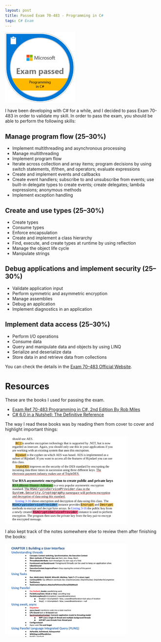 ```yaml
---
layout: post
title: Passed Exam 70-483 - Programming in C#
tags: C# Exam
---
```


<a href="https://www.youracclaim.com/badges/4f0b2269-04b6-4d81-8b37-e25f7956dc4f"><img class="center-image" src="/public/img/csharp_badge.png" alt="CSharp notes" width="230"></a>

I have been developing with C# for a while, and I decided to pass Exam 70-483 in order to validate my skill. In order to pass the exam, you should be able to perform the following skills:

## Manage program flow (25–30%)

- Implement multithreading and asynchronous processing
- Manage multithreading
- Implement program flow
- Iterate across collection and array items; program decisions by using switch statements, if/then, and operators; evaluate expressions
- Create and implement events and callbacks
- Create event handlers; subscribe to and unsubscribe from events; use built-in delegate types to create events; create delegates; lambda expressions; anonymous methods
- Implement exception handling

## Create and use types (25–30%)

- Create types
- Consume types
- Enforce encapsulation
- Create and implement a class hierarchy
- Find, execute, and create types at runtime by using reflection
- Manage the object life cycle
- Manipulate strings

## Debug applications and implement security (25–30%)

- Validate application input
- Perform symmetric and asymmetric encryption
- Manage assemblies
- Debug an application
- Implement diagnostics in an application

## Implement data access (25–30%)

- Perform I/O operations
- Consume data
- Query and manipulate data and objects by using LINQ
- Serialize and deserialize data
- Store data in and retrieve data from collections

You can check the details in the [Exam 70–483 Official Website](https://www.microsoft.com/en-us/learning/exam-70-483.aspx).

# Resources

These are the books I used for passing the exam.

- [Exam Ref 70-483 Programming in C#, 2nd Edition By Rob Miles](https://www.amazon.com/Exam-Ref-70-483-Programming-Miles/dp/1509306986)
- [C# 6.0 in a Nutshell: The Definitive Reference](https://www.amazon.com/C-6-0-Nutshell-Definitive-Reference/dp/1491927062/ref=sr_1_4?crid=218XJSHWO1SYD&keywords=c+in+a+nutshell&qid=1560670921&s=books&sprefix=C%23+in+a+%2Cstripbooks-intl-ship%2C380&sr=1-4)

The way I read these books was by reading them from cover to cover and highlight important things:

<img class="center-image" src="/public/img/csharp_notes.png" alt="CSharp notes" width="400">

I also kept track of the notes somewhere else to review them after finishing the books:

<img class="center-image" src="/public/img/csharp_notes_doc.png" alt="CSharp notes" width="400">
